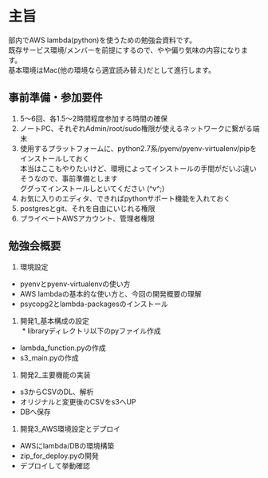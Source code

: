 # 主旨
部内でAWS lambda(python)を使うための勉強会資料です。  
既存サービス環境/メンバーを前提にするので、やや偏り気味の内容になります。  
基本環境はMac(他の環境なら適宜読み替え)だとして進行します。

## 事前準備・参加要件
1. 5〜6回、各1.5〜2時間程度参加する時間の確保
1. ノートPC、それぞれAdmin/root/sudo権限が使えるネットワークに繋がる端末
1. 使用するプラットフォームに、python2.7系/pyenv/pyenv-virtualenv/pipをインストールしておく  
本当はここもやりたいけど、環境によってインストールの手間がだいぶ違いそうなので、事前準備とします  
ググってインストールしといてください (^v^;)
1. お気に入りのエディタ、できればpythonサポート機能を入れておく
1. postgresとgit、それを自由にいじれる権限
1. プライベートAWSアカウント、管理者権限

## 勉強会概要
1. 環境設定  
  * pyenvとpyenv-virtualenvの使い方
  * AWS lambdaの基本的な使い方と、今回の開発概要の理解
  * psycopg2とlambda-packagesのインストール
1. 開発1_基本構成の設定  
  * libraryディレクトリ以下のpyファイル作成
  * lambda_function.pyの作成
  * s3_main.pyの作成
1. 開発2_主要機能の実装  
  * s3からCSVのDL、解析
  * オリジナルと変更後のCSVをs3へUP
  * DBへ保存
1. 開発3_AWS環境設定とデプロイ  
  * AWSにlambda/DBの環境構築
  * zip_for_deploy.pyの開発
  * デプロイして挙動確認
